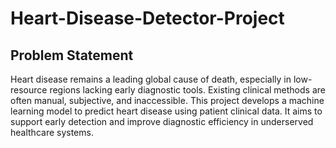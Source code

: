 # Heart-Disease-Detector-Project
## Problem Statement

Heart disease remains a leading global cause of death, especially in low-resource regions lacking early diagnostic tools. Existing clinical methods are often manual, subjective, and inaccessible. This project develops a machine learning model to predict heart disease using patient clinical data. It aims to support early detection and improve diagnostic efficiency in underserved healthcare systems.
